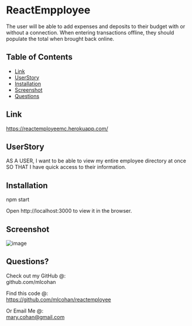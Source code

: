 # ReactEmpployee

The user will be able to add expenses and deposits to their budget with or without a connection. When entering transactions offline, they should populate the total when brought back online.


## Table of Contents
* [Link](#link)
* [UserStory](#userStory)
* [Installation](#installation)
* [Screenshot](#screenshot)
* [Questions](#questions)


## Link

https://reactemployeemc.herokuapp.com/

## UserStory 

AS A USER, I want to be able to view my entire employee directory at once 
SO THAT I have quick access to their information.

## Installation

npm start

Open http://localhost:3000 to view it in the browser.

## Screenshot

![image](https://user-images.githubusercontent.com/38632935/117597514-9733d080-b0fa-11eb-8ab9-666ecf6f5618.png)



## Questions?
   
Check out my GitHub @: <br>
github.com/mlcohan

Find this code @:<br>
https://github.com/mlcohan/reactemployee


Or Email Me @: <br>
mary.cohan@gmail.com